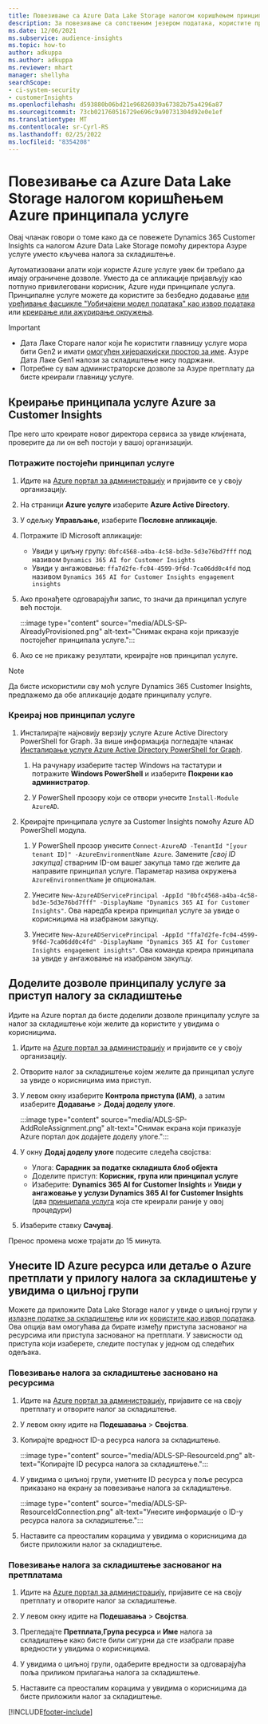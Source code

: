 ```yaml
---
title: Повезивање са Azure Data Lake Storage налогом коришћењем принципала услуге
description: За повезивање са сопственим језером података, користите принципала услуге Azure.
ms.date: 12/06/2021
ms.subservice: audience-insights
ms.topic: how-to
author: adkuppa
ms.author: adkuppa
ms.reviewer: mhart
manager: shellyha
searchScope:
- ci-system-security
- customerInsights
ms.openlocfilehash: d593880b06bd21e96826039a67382b75a4296a87
ms.sourcegitcommit: 73cb021760516729e696c9a90731304d92e0e1ef
ms.translationtype: MT
ms.contentlocale: sr-Cyrl-RS
ms.lasthandoff: 02/25/2022
ms.locfileid: "8354208"
---
```

# <a name="connect-to-an-azure-data-lake-storage-account-by-using-an-azure-service-principal"></a>Повезивање са Azure Data Lake Storage налогом коришћењем Azure принципала услуге

Овај чланак говори о томе како да се повежете Dynamics 365 Customer Insights са налогом Azure Data Lake Storage помоћу директора Азуре услуге уместо кључева налога за складиштење. 

Аутоматизовани алати који користе Azure услуге увек би требало да имају ограничене дозволе. Уместо да се апликације пријављују као потпуно привилеговани корисник, Azure нуди принципале услуга. Принципалне услуге можете да користите за безбедно додавање [или уређивање фасцикле "Уобичајени модел података" као извор података](connect-common-data-model.md) или [креирање или ажурирање окружења](create-environment.md).

> [!IMPORTANT]
> - Дата Лаке Стораге налог који ће користити главницу услуге мора бити Gen2 и имати [омогућен хијерархијски простор за име](/azure/storage/blobs/data-lake-storage-namespace). Азуре Дата Лаке Gen1 налози за складиштење нису подржани.
> - Потребне су вам администраторске дозволе за Азуре претплату да бисте креирали главницу услуге.

## <a name="create-an-azure-service-principal-for-customer-insights"></a>Креирање принципала услуге Azure за Customer Insights

Пре него што креирате новог директора сервиса за увиде клијената, проверите да ли он већ постоји у вашој организацији.

### <a name="look-for-an-existing-service-principal"></a>Потражите постојећи принципал услуге

1. Идите на [Azure портал за администрацију](https://portal.azure.com) и пријавите се у своју организацију.

2. На страници **Azure услуге** изаберите **Azure Active Directory**.

3. У одељку **Управљање**, изаберите **Пословне апликације**.

4. Потражите ID Microsoft апликације:
   - Увиди у циљну групу: `0bfc4568-a4ba-4c58-bd3e-5d3e76bd7fff` под називом `Dynamics 365 AI for Customer Insights`
   - Увиди у ангажовање: `ffa7d2fe-fc04-4599-9f6d-7ca06dd0c4fd` под називом `Dynamics 365 AI for Customer Insights engagement insights`

5. Ако пронађете одговарајући запис, то значи да принципал услуге већ постоји. 
   
   :::image type="content" source="media/ADLS-SP-AlreadyProvisioned.png" alt-text="Снимак екрана који приказује постојећег принципала услуге.":::
   
6. Ако се не прикажу резултати, креирајте нов принципал услуге.

>[!NOTE]
>Да бисте искористили сву моћ услуге Dynamics 365 Customer Insights, предлажемо да обе апликације додате принципалу услуге.

### <a name="create-a-new-service-principal"></a>Креирај нов принципал услуге

1. Инсталирајте најновију верзију услуге Azure Active Directory PowerShell for Graph. За више информација погледајте чланак [Инсталирање услуге Azure Active Directory PowerShell for Graph](/powershell/azure/active-directory/install-adv2).

   1. На рачунару изаберите тастер Windows на тастатури и потражите **Windows PowerShell** и изаберите **Покрени као администратор**.
   
   1. У PowerShell прозору који се отвори унесите `Install-Module AzureAD`.

2. Креирајте принципала услуге за Customer Insights помоћу Azure AD PowerShell модула.

   1. У PowerShell прозор унесите `Connect-AzureAD -TenantId "[your tenant ID]" -AzureEnvironmentName Azure`. Замените *[свој ID закупца]* стварним ID-ом вашег закупца тамо где желите да направите принципал услуге. Параметар назива окружења `AzureEnvironmentName` је опционалан.
  
   1. Унесите `New-AzureADServicePrincipal -AppId "0bfc4568-a4ba-4c58-bd3e-5d3e76bd7fff" -DisplayName "Dynamics 365 AI for Customer Insights"`. Ова наредба креира принципал услуге за увиде о корисницима на изабраном закупцу. 

   1. Унесите `New-AzureADServicePrincipal -AppId "ffa7d2fe-fc04-4599-9f6d-7ca06dd0c4fd" -DisplayName "Dynamics 365 AI for Customer Insights engagement insights"`. Ова команда креира принципала за увиде у ангажовање на изабраном закупцу.

## <a name="grant-permissions-to-the-service-principal-to-access-the-storage-account"></a>Доделите дозволе принципалу услуге за приступ налогу за складиштење

Идите на Azure портал да бисте доделили дозволе принципалу услуге за налог за складиштење који желите да користите у увидима о корисницима.

1. Идите на [Azure портал за администрацију](https://portal.azure.com) и пријавите се у своју организацију.

1. Отворите налог за складиштење којем желите да принципал услуге за увиде о корисницима има приступ.

1. У левом окну изаберите **Контрола приступа (IAM)**, а затим изаберите **Додавање** > **Додај доделу улоге**.

   :::image type="content" source="media/ADLS-SP-AddRoleAssignment.png" alt-text="Снимак екрана који приказује Azure портал док додајете доделу улоге.":::

1. У окну **Додај доделу улоге** подесите следећа својства:
   - Улога: **Сарадник за податке складишта блоб објекта**
   - Доделите приступ: **Корисник, група или принципал услуге**
   - Изаберите: **Dynamics 365 AI for Customer Insights** и **Увиди у ангажовање у услузи Dynamics 365 AI for Customer Insights** (два [принципала услуга](#create-a-new-service-principal) која сте креирали раније у овој процедури)

1.  Изаберите ставку **Сачувај**.

Пренос промена може трајати до 15 минута.

## <a name="enter-the-azure-resource-id-or-the-azure-subscription-details-in-the-storage-account-attachment-to-audience-insights"></a>Унесите ID Azure ресурса или детаље о Azure претплати у прилогу налога за складиштење у увидима о циљној групи

Можете да приложите Data Lake Storage налог у увиде о циљној групи у [излазне податке за складиштење](manage-environments.md) или их [користите као извор података](/dynamics365/customer-insights/audience-insights/connect-dataverse-managed-lake). Ова опција вам омогућава да бирате између приступа заснованог на ресурсима или приступа заснованог на претплати. У зависности од приступа који изаберете, следите поступак у једном од следећих одељака.

### <a name="resource-based-storage-account-connection"></a>Повезивање налога за складиштење засновано на ресурсима

1. Идите на [Azure портал за администрацију](https://portal.azure.com), пријавите се на своју претплату и отворите налог за складиштење.

1. У левом окну идите на **Подешавања** > **Својства**.

1. Копирајте вредност ID-а ресурса налога за складиштење.

   :::image type="content" source="media/ADLS-SP-ResourceId.png" alt-text="Копирајте ID ресурса налога за складиштење.":::

1. У увидима о циљној групи, уметните ID ресурса у поље ресурса приказано на екрану за повезивање налога за складиштење.

   :::image type="content" source="media/ADLS-SP-ResourceIdConnection.png" alt-text="Унесите информације о ID-у ресурса налога за складиштење.":::   

1. Наставите са преосталим корацима у увидима о корисницима да бисте приложили налог за складиштење.

### <a name="subscription-based-storage-account-connection"></a>Повезивање налога за складиштење заснованог на претплатама

1. Идите на [Azure портал за администрацију](https://portal.azure.com), пријавите се на своју претплату и отворите налог за складиштење.

1. У левом окну идите на **Подешавања** > **Својства**.

1. Прегледајте **Претплата**,**Група ресурса** и **Име** налога за складиштење како бисте били сигурни да сте изабрали праве вредности у увидима о корисницима.

1. У увидима о циљној групи, одаберите вредности за одговарајућа поља приликом прилагања налога за складиштење.

1. Наставите са преосталим корацима у увидима о корисницима да бисте приложили налог за складиштење.


[!INCLUDE[footer-include](../includes/footer-banner.md)]